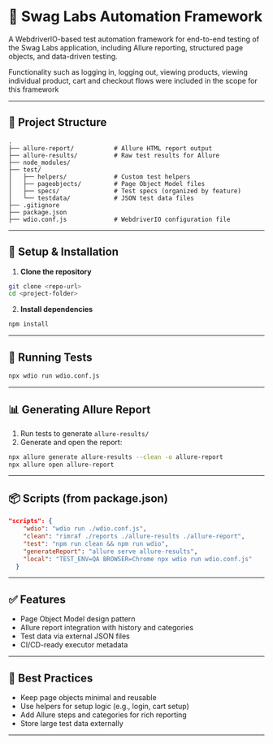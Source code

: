 # 🚀 Swag Labs Automation Framework

A WebdriverIO-based test automation framework for end-to-end testing of the Swag Labs application, including Allure reporting, structured page objects, and data-driven testing. 

Functionality such as logging in, logging out, viewing products, viewing individual product, cart and checkout flows were included in the scope for this framework

---

## 📁 Project Structure

```
.
├── allure-report/           # Allure HTML report output
├── allure-results/          # Raw test results for Allure
├── node_modules/
├── test/
│   ├── helpers/             # Custom test helpers
│   ├── pageobjects/         # Page Object Model files
│   ├── specs/               # Test specs (organized by feature)
│   └── testdata/            # JSON test data files
├── .gitignore
├── package.json
├── wdio.conf.js             # WebdriverIO configuration file
```

---

## 🔧 Setup & Installation

1. **Clone the repository**

```bash
git clone <repo-url>
cd <project-folder>
```

2. **Install dependencies**

```bash
npm install
```

---

## 🚀 Running Tests

```bash
npx wdio run wdio.conf.js
```

---

## 📊 Generating Allure Report

1. Run tests to generate `allure-results/`
2. Generate and open the report:

```bash
npx allure generate allure-results --clean -o allure-report
npx allure open allure-report
```

---

## 📦 Scripts (from package.json)

```json
"scripts": {
    "wdio": "wdio run ./wdio.conf.js",
    "clean": "rimraf ./reports ./allure-results ./allure-report",
    "test": "npm run clean && npm run wdio",
    "generateReport": "allure serve allure-results",
    "local": "TEST_ENV=QA BROWSER=Chrome npx wdio run wdio.conf.js"
  }
```

---

## ✅ Features

- Page Object Model design pattern
- Allure report integration with history and categories
- Test data via external JSON files
- CI/CD-ready executor metadata




---

## 📁 Best Practices

- Keep page objects minimal and reusable
- Use helpers for setup logic (e.g., login, cart setup)
- Add Allure steps and categories for rich reporting
- Store large test data externally

---


